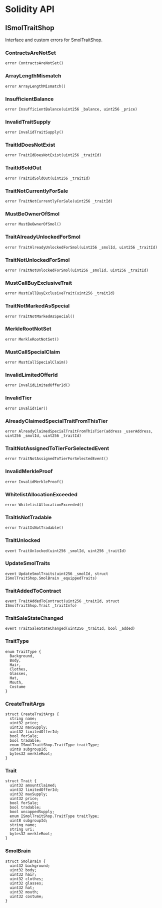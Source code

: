 # Solidity API

## ISmolTraitShop

Interface and custom errors for SmolTraitShop.

### ContractsAreNotSet

```solidity
error ContractsAreNotSet()
```

### ArrayLengthMismatch

```solidity
error ArrayLengthMismatch()
```

### InsufficientBalance

```solidity
error InsufficientBalance(uint256 _balance, uint256 _price)
```

### InvalidTraitSupply

```solidity
error InvalidTraitSupply()
```

### TraitIdDoesNotExist

```solidity
error TraitIdDoesNotExist(uint256 _traitId)
```

### TraitIdSoldOut

```solidity
error TraitIdSoldOut(uint256 _traitId)
```

### TraitNotCurrentlyForSale

```solidity
error TraitNotCurrentlyForSale(uint256 _traitId)
```

### MustBeOwnerOfSmol

```solidity
error MustBeOwnerOfSmol()
```

### TraitAlreadyUnlockedForSmol

```solidity
error TraitAlreadyUnlockedForSmol(uint256 _smolId, uint256 _traitId)
```

### TraitNotUnlockedForSmol

```solidity
error TraitNotUnlockedForSmol(uint256 _smolId, uint256 _traitId)
```

### MustCallBuyExclusiveTrait

```solidity
error MustCallBuyExclusiveTrait(uint256 _traitId)
```

### TraitNotMarkedAsSpecial

```solidity
error TraitNotMarkedAsSpecial()
```

### MerkleRootNotSet

```solidity
error MerkleRootNotSet()
```

### MustCallSpecialClaim

```solidity
error MustCallSpecialClaim()
```

### InvalidLimitedOfferId

```solidity
error InvalidLimitedOfferId()
```

### InvalidTier

```solidity
error InvalidTier()
```

### AlreadyClaimedSpecialTraitFromThisTier

```solidity
error AlreadyClaimedSpecialTraitFromThisTier(address _userAddress, uint256 _smolId, uint256 _traitId)
```

### TraitNotAssignedToTierForSelectedEvent

```solidity
error TraitNotAssignedToTierForSelectedEvent()
```

### InvalidMerkleProof

```solidity
error InvalidMerkleProof()
```

### WhitelistAllocationExceeded

```solidity
error WhitelistAllocationExceeded()
```

### TraitIsNotTradable

```solidity
error TraitIsNotTradable()
```

### TraitUnlocked

```solidity
event TraitUnlocked(uint256 _smolId, uint256 _traitId)
```

### UpdateSmolTraits

```solidity
event UpdateSmolTraits(uint256 _smolId, struct ISmolTraitShop.SmolBrain _equippedTraits)
```

### TraitAddedToContract

```solidity
event TraitAddedToContract(uint256 _traitId, struct ISmolTraitShop.Trait _traitInfo)
```

### TraitSaleStateChanged

```solidity
event TraitSaleStateChanged(uint256 _traitId, bool _added)
```

### TraitType

```solidity
enum TraitType {
  Background,
  Body,
  Hair,
  Clothes,
  Glasses,
  Hat,
  Mouth,
  Costume
}
```

### CreateTraitArgs

```solidity
struct CreateTraitArgs {
  string name;
  uint32 price;
  uint32 maxSupply;
  uint32 limitedOfferId;
  bool forSale;
  bool tradable;
  enum ISmolTraitShop.TraitType traitType;
  uint8 subgroupId;
  bytes32 merkleRoot;
}
```

### Trait

```solidity
struct Trait {
  uint32 amountClaimed;
  uint32 limitedOfferId;
  uint32 maxSupply;
  uint32 price;
  bool forSale;
  bool tradable;
  bool uncappedSupply;
  enum ISmolTraitShop.TraitType traitType;
  uint8 subgroupId;
  string name;
  string uri;
  bytes32 merkleRoot;
}
```

### SmolBrain

```solidity
struct SmolBrain {
  uint32 background;
  uint32 body;
  uint32 hair;
  uint32 clothes;
  uint32 glasses;
  uint32 hat;
  uint32 mouth;
  uint32 costume;
}
```


